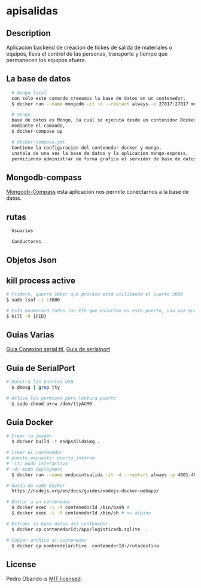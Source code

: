 # apisalidas

## Description

Aplicacion backend de creacion de tickes de salida de materiales o equipos, lleva el control de las personas, transporte y tiempo que permanecen los equipos afuera.

## La base de datos

```bash
  # mongo local
  con solo este comando creeamos la base de datos en un contenedor.
  $ docker run --name mongodb -it -d --restart always -p 27017:27017 mongo:4.2-bionic

  # mongo
  base de datos es Mongo, la cual se ejecuta desde un contenidor Docker.
  mediante el comando,
  $ docker-compose up

  # docker-compose.yml
  Contiene la configuracion del contenedor docker y mongo,
  instala de una ves la base de datos y la aplicacion mongo-express,
  permitiendo administrar de forma grafica el servidor de base de datos.
```

## Mongodb-compass

[Mongodb-Compass](https://www.mongodb.com/products/compass) esta aplicacion nos permite conectarnos a la base de datos.

## rutas

```bash
  Usuarios
```

```bash
  Conductores
```

## Objetos Json

## kill process active

```bash
# Primero, querrá saber qué proceso está utilizando el puerto 3000
$ sudo lsof -i :3000

# Esto enumerará todos los PID que escuchan en este puerto, una vez que tenga el PID puede terminarlo:
$ kill -9 {PID}
```

## Guias Varias

[Guia Conexion serial ttl](https://ubuntuperonista.blogspot.com/2017/09/como-me-conecto-traves-de-conexion-serial-ttl-ubuntu.html), [Guia de serialport](https://github.com/node-serialport/node-serialport#readme)

## Guia de SerialPort

```bash
# Muestra los puertos USB
  $ dmesg | grep tty

# Activa los permisos para lectura puerto
  $ sudo chmod a+rw /dev/ttyACM0
```

## Guia Docker

```bash
# Crear la imagen
  $ docker build -t endpsalidaimg .

# Crear el contenedor
# puerto_expuesto: puerto_interno
# -it: modo interactivo
# -d: modo deployment
  $ docker run --name endpointsalida -it -d --restart always -p 4001:4000 endpsalidaimg

# Guida de node Docker
  https://nodejs.org/en/docs/guides/nodejs-docker-webapp/

# Entrar a un contenedor
  $ docker exec -i -t contenedorId /bin/bash #
  $ docker exec -i -t contenedorId /bin/sh # <= alpine

# Extraer la base datos del contenedor
  $ docker cp contenedorId:/app/logisticadb.sqlite  .

# Copiar archivo al contenedor
  $ docker cp nombredelarchivo  contenedorId:/rutadestino
```

## License

Pedro Obando is [MIT licensed](LICENSE).
